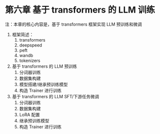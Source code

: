 # 第六章 基于 transformers 的 LLM 训练

注：本章的核心内容是，基于 transformers 框架实现 LLM 预训练和微调

1. 框架简述：
   1. transformers
   2. deepspeed
   3. peft
   4. wandb
   5. tokenizers
2. 基于 transformers 的 LLM 预训练
   1. 分词器训练
   2. 数据集构建
   3. 模型搭建/继承预训练模型
   4. 构造 Trainer 进行训练
3. 基于 transformers 的 LLM SFT/下游任务微调
   1. 分词器训练
   2. 数据集构建
   3. LoRA 配置
   4. 继承预训练模型
   5. 构造 Trainer 进行训练